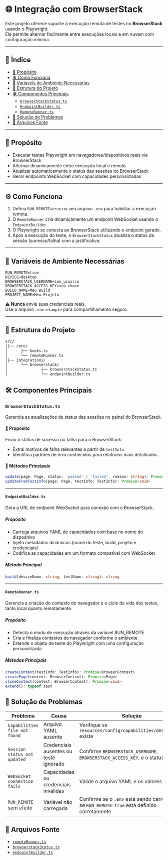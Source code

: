 # 🌐 Integração com BrowserStack

Este projeto oferece suporte à execução remota de testes no **BrowserStack** usando o Playwright.  
Ele permite alternar facilmente entre execuções locais e em nuvem com configuração mínima.

---

## 📘 Índice

- [🎯 Propósito](#-propósito)
- [⚙️ Como Funciona](#️-como-funciona)
- [🔐 Variáveis de Ambiente Necessárias](#-variáveis-de-ambiente-necessárias)
- [📂 Estrutura do Projeto](#-estrutura-do-projeto)
- [🛠️ Componentes Principais](#-componentes-principais)
  - [`BrowserStackStatus.ts`](#browserstackstatusts)
  - [`EndpointBuilder.ts`](#endpointbuilderts)
  - [`RemoteRunner.ts`](#remoterunnerts)
- [🧯 Solução de Problemas](#-solução-de-problemas)
- [📄 Arquivos Fonte](#-arquivos-fonte)

---

## 🎯 Propósito

- Executar testes Playwright em navegadores/dispositivos reais via BrowserStack  
- Alternar dinamicamente entre execução local e remota  
- Atualizar automaticamente o status das sessões no BrowserStack  
- Gerar endpoints WebSocket com capacidades personalizadas  

---

## ⚙️ Como Funciona

1. Defina `RUN_REMOTE=true` no seu arquivo `.env` para habilitar a execução remota.  
2. O `RemoteRunner` cria dinamicamente um endpoint WebSocket usando o `EndpointBuilder`.  
3. O Playwright se conecta ao BrowserStack utilizando o endpoint gerado.  
4. Após a execução do teste, o `BrowserStackStatus` atualiza o status da sessão (sucesso/falha) com a justificativa.  

---

## 🔐 Variáveis de Ambiente Necessárias

```env
RUN_REMOTE=true
DEVICE=desktop
BROWSERSTACK_USERNAME=seu_usuario
BROWSERSTACK_ACCESS_KEY=sua_chave
BUILD_NAME=Meu Build
PROJECT_NAME=Meu Projeto
```
⚠️ **Nunca** envie suas credenciais reais.  
Use o arquivo `.env.example` para compartilhamento seguro.

---

## 📂 Estrutura do Projeto

```bash
src/
│├── core/
│      ├── hooks.ts
│      └── remoteRunner.ts
│├── integrations/
│      └── browserstack/
│               ├── browserstackStatus.ts
│               └── endpointBuilder.ts
```

## 🛠️ Componentes Principais

### `BrowserStackStatus.ts`

Gerencia as atualizações de status das sessões no painel do BrowserStack.

#### 🎯 Propósito
Envia o status de sucesso ou falha para o BrowserStack:
- Extrai motivos de falha relevantes a partir de `testInfo`
- Identifica padrões de erro conhecidos para relatórios mais detalhados

#### 🔑 Métodos Principais
```ts
update(page: Page, status: 'passed' | 'failed', reason: string): Promise<void>
updateFromTestInfo(page: Page, testInfo: TestInfo): Promise<void>
```

---

#### `EndpointBuilder.ts`

Gera a URL de endpoint WebSocket para conexão com o BrowserStack.

##### Propósito
- Carrega arquivos YAML de capacidades com base no nome do dispositivo
- Injeta metadados dinâmicos (nome do teste, build, projeto e credenciais)
- Codifica as capacidades em um formato compatível com WebSocket

##### Método Principal
```ts
build(deviceName: string, testName: string): string
```

---

#### `RemoteRunner.ts`

Gerencia a criação do contexto do navegador e o ciclo de vida dos testes, tanto local quanto remotamente.

##### Propósito
- Detecta o modo de execução através da variável RUN_REMOTE
- Cria e finaliza contextos de navegador conforme o ambiente
- Estende o objeto de teste do Playwright com uma configuração personalizada

##### Métodos Principais
```ts
createContext(testInfo: TestInfo): Promise<BrowserContext>
createPage(context: BrowserContext): Promise<Page>
closeContext(context: BrowserContext): Promise<void>
extend(): typeof test
```

## 🧯 Solução de Problemas

|         Problema              |               Causa                    |                                         Solução                                             |
|-------------------------------|----------------------------------------|---------------------------------------------------------------------------------------------|
| `Capabilities file not found` | Arquivo YAML ausente                   | Verifique se `resources/config/capabilities/desktop.yml` existe                             |
| `Session status not updated`  | Credenciais ausentes ou teste ignorado | Confirme `BROWSERSTACK_USERNAME`, `BROWSERSTACK_ACCESS_KEY`, e o status do teste            |
| `WebSocket connection fails`  | Capacidades ou credenciais inválidas   | Valide o arquivo YAML e os valores do `.env`                                                |
| `RUN_REMOTE` sem efeito       | Variável não carregada                 | Confirme se o `.env` está sendo carregado e se `RUN_REMOTE=true` está definido corretamente |


## 📄 Arquivos Fonte
- [`remoteRunner.ts`](../../src/core/remoteRunner.ts)
- [`browserstackStatus.ts`](../../src/integrations/browserstack/browserstackStatus.ts)
- [`endpointBuilder.ts`](../../src/integrations/browserstack/endpointBuilder.ts)